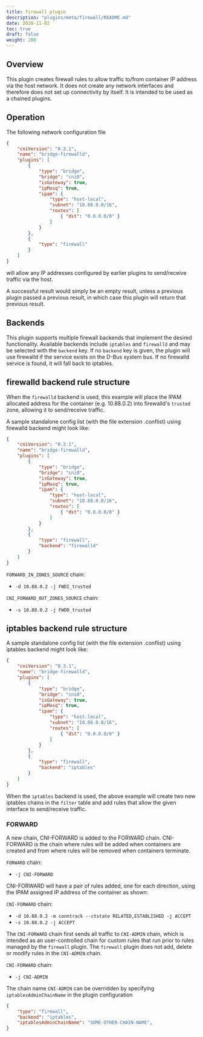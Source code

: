 ```yaml
---
title: firewall plugin
description: "plugins/meta/firewall/README.md"
date: 2020-11-02
toc: true
draft: false
weight: 200
---
```


## Overview

This plugin creates firewall rules to allow traffic to/from container IP address via the host network.
It does not create any network interfaces and therefore does not set up connectivity by itself.
It is intended to be used as a chained plugins.

## Operation
The following network configuration file

```json
{
    "cniVersion": "0.3.1",
    "name": "bridge-firewalld",
    "plugins": [
        {
            "type": "bridge",
            "bridge": "cni0",
            "isGateway": true,
            "ipMasq": true,
            "ipam": {
                "type": "host-local",
                "subnet": "10.88.0.0/16",
                "routes": [
                    { "dst": "0.0.0.0/0" }
                ]
            }
        },
        {
            "type": "firewall"
        }
    ]
}
```

will allow any IP addresses configured by earlier plugins to send/receive traffic via the host.

A successful result would simply be an empty result, unless a previous plugin passed a previous result, in which case this plugin will return that previous result.

## Backends

This plugin supports multiple firewall backends that implement the desired functionality.
Available backends include `iptables` and `firewalld` and may be selected with the `backend` key.
If no `backend` key is given, the plugin will use firewalld if the service exists on the D-Bus system bus.
If no firewalld service is found, it will fall back to iptables.

## firewalld backend rule structure
When the `firewalld` backend is used, this example will place the IPAM allocated address for the container (e.g. 10.88.0.2) into firewalld's `trusted` zone, allowing it to send/receive traffic.


A sample standalone config list (with the file extension .conflist) using firewalld backend might
look like:

```json
{
    "cniVersion": "0.3.1",
    "name": "bridge-firewalld",
    "plugins": [
        {
            "type": "bridge",
            "bridge": "cni0",
            "isGateway": true,
            "ipMasq": true,
            "ipam": {
                "type": "host-local",
                "subnet": "10.88.0.0/16",
                "routes": [
                    { "dst": "0.0.0.0/0" }
                ]
            }
        },
        {
            "type": "firewall",
            "backend": "firewalld"
        }
    ]
}
```


`FORWARD_IN_ZONES_SOURCE` chain:
- `-d 10.88.0.2 -j FWDI_trusted`

`CNI_FORWARD_OUT_ZONES_SOURCE` chain:
- `-s 10.88.0.2 -j FWDO_trusted`


## iptables backend rule structure

A sample standalone config list (with the file extension .conflist) using iptables backend might
look like:

```json
{
    "cniVersion": "0.3.1",
    "name": "bridge-firewalld",
    "plugins": [
        {
            "type": "bridge",
            "bridge": "cni0",
            "isGateway": true,
            "ipMasq": true,
            "ipam": {
                "type": "host-local",
                "subnet": "10.88.0.0/16",
                "routes": [
                    { "dst": "0.0.0.0/0" }
                ]
            }
        },
        {
            "type": "firewall",
            "backend": "iptables"
        }
    ]
}
```

When the `iptables` backend is used, the above example will create two new iptables chains in the `filter` table and add rules that allow the given interface to send/receive traffic.

### FORWARD
A new chain, CNI-FORWARD is added to the FORWARD chain.  CNI-FORWARD is the chain where rules will be added
when containers are created and from where rules will be removed when containers terminate.

`FORWARD` chain:
- `-j CNI-FORWARD`

CNI-FORWARD will have a pair of rules added, one for each direction, using the IPAM assigned IP address
of the container as shown:

`CNI-FORWARD` chain:
- `-d 10.88.0.2 -m conntrack --ctstate RELATED,ESTABLISHED -j ACCEPT`
- `-s 10.88.0.2 -j ACCEPT`

The `CNI-FORWARD` chain first sends all traffic to `CNI-ADMIN` chain, which is intended as an user-controlled chain for custom rules that run prior to rules managed by the `firewall` plugin. The `firewall` plugin does not add, delete or modify rules in the `CNI-ADMIN` chain.

`CNI-FORWARD` chain:
- `-j CNI-ADMIN`

The chain name `CNI-ADMIN` can be overridden by specifying `iptablesAdminChainName` in the plugin configuration

```json
{
    "type": "firewall",
    "backend": "iptables",
    "iptablesAdminChainName": "SOME-OTHER-CHAIN-NAME",
}
```

